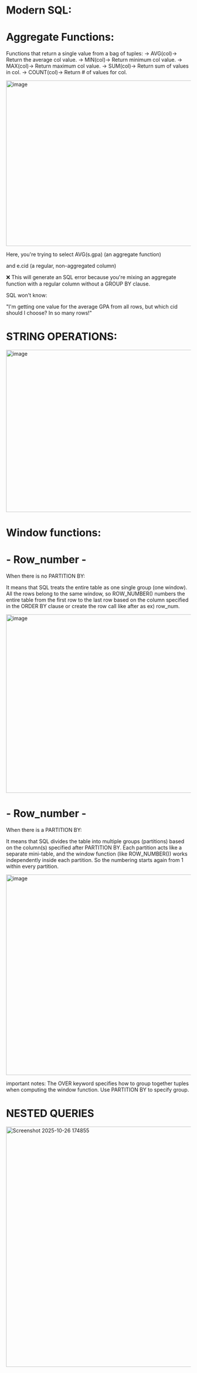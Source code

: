 # Modern SQL:

# Aggregate Functions:

Functions that return a single value from a bag of 
tuples:
→ AVG(col)→ Return the average col value.
→ MIN(col)→ Return minimum col value.
→ MAX(col)→ Return maximum col value.
→ SUM(col)→ Return sum of values in col.
→ COUNT(col)→ Return # of values for col.


<img width="795" height="450" alt="image" src="https://github.com/user-attachments/assets/2ace5187-acc4-424e-9523-5e96bbd54404" />

Here, you're trying to select AVG(s.gpa) (an aggregate function)

and e.cid (a regular, non-aggregated column)

❌ This will generate an SQL error because you're mixing an aggregate function with a regular column without a GROUP BY clause.

SQL won't know:

"I'm getting one value for the average GPA from all rows, but which cid should I choose? In so many rows!"


# STRING OPERATIONS:

<img width="889" height="441" alt="image" src="https://github.com/user-attachments/assets/4f54590b-0cb9-423b-94f3-7bb411a05ea5" />



# Window functions:

# - Row_number -

When there is no PARTITION BY:

It means that SQL treats the entire table as one single group (one window).
All the rows belong to the same window,
so ROW_NUMBER() numbers the entire table from the first row to the last row
based on the column specified in the ORDER BY clause or create the row call like after as ex) row_num.

<img width="934" height="485" alt="image" src="https://github.com/user-attachments/assets/b3bccc87-a79e-4c1d-afb7-be5d143fab8e" />

# - Row_number -

When there is a PARTITION BY:

It means that SQL divides the table into multiple groups (partitions) based on the column(s) specified after PARTITION BY.
Each partition acts like a separate mini-table, and the window function (like ROW_NUMBER()) works independently inside each partition.
So the numbering starts again from 1 within every partition.

<img width="975" height="545" alt="image" src="https://github.com/user-attachments/assets/74591138-184f-4e29-83b2-53b40dadcdcb" />

important notes: The OVER keyword specifies how to
group together tuples when
computing the window function.
Use PARTITION BY to specify group.

# NESTED QUERIES

<img width="1156" height="653" alt="Screenshot 2025-10-26 174855" src="https://github.com/user-attachments/assets/cd1178bd-b05a-45eb-ad22-d3b4ca8c87fc" />

